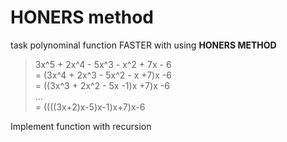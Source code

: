 # HONERS method   
task polynominal function FASTER with using **HONERS METHOD**   
> 3x^5 + 2x^4 - 5x^3 - x^2 + 7x - 6      
> = (3x^4 + 2x^3 - 5x^2 - x +7)x -6   
> = ((3x^3 + 2x^2 - 5x -1)x +7)x -6   
> ...      
> = ((((3x+2)x-5)x-1)x+7)x-6   
   
Implement function with recursion
